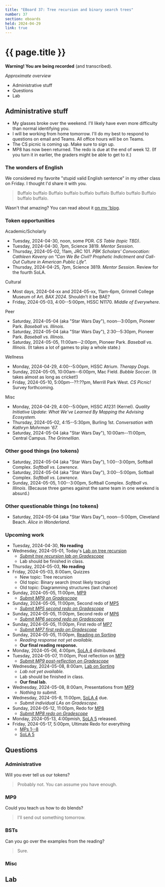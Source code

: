 ```yaml
---
title: "EBoard 37: Tree recursion and binary search trees"
number: 37
section: eboards
held: 2024-04-29
link: true
---
```

# {{ page.title }}

**Warning! You are being recorded** (and transcribed). 

_Approximate overview_

* Administrative stuff
* Questions
* Lab

Administrative stuff
--------------------

* My glasses broke over the weekend. I'll likely have even more difficulty
  than normal identifying you.
* I will be working from home tomorrow. I'll do my best to respond to
  questions on email and Teams. All office hours will be on Teams.
* The CS picnic is coming up. Make sure to sign up.
* MP8 has now been returned. The redo is due at the end of week 12.
  (If you turn it in earlier, the graders might be able to get to it.)

### The wonders of English

We considered my favorite "stupid valid English sentence" in my other
class on Friday. I thought I'd share it with you.

> Buffalo buffalo Buffalo buffalo buffalo buffalo Buffalo buffalo Buffalo buffalo buffalo.

Wasn't that amazing? You can read about it [on my 'blog](https://rebelsky.cs.grinnell.edu/musings/buffalo-2024-04-28).

### Token opportunities

Academic/Scholarly

* Tuesday, 2024-04-30, noon, some PDR.
  _CS Table (topic TBD)_.
* Tuesday, 2024-04-30, 7pm, Science 3819.
  _Mentor Session_.
* Thursday, 2024-05-02, 11am, JRC 101.
  _PBK Scholars' Convocation: Cathleen Kaveny on "Can We Be Civil? Prophetic Indictment and Call-Out Culture in American Public Life"._
* Thursday, 2024-04-25, 7pm, Science 3819.
  _Mentor Session_. Review for the fourth SoLA.

Cultural

* Most days, 2024-04-xx and 2024-05-xx, 11am-6pm, 
  Grinnell College Museum of Art.
  _BAX 2024_. Shouldn't it be BAE?
* Friday, 2024-05-03, 4:00--5:00pm, HSSC N1170.
  _Middle of Everywhere_.

Peer

* Saturday, 2024-05-04 (aka "Star Wars Day"), noon--3:00pm, Pioneer Park.
  _Baseball vs. Illinois_.
* Saturday, 2024-05-04 (aka "Star Wars Day"), 2:30--5:30pm, Pioneer Park.
  _Baseball vs. Illinois_.
* Saturday, 2024-05-05, 11:00am--2:00pm, Pioneer Park.
  _Baseball vs. Illinois_. (It takes a lot of games to play a whole state.)

Wellness

* Monday, 2024-04-29, 4:00--5:00pm, HSSC Atrium.
  _Therapy Dogs_.
* Sunday, 2024-05-05, 10:00am--6:00pm, Mac Field.
  _Bubble Soccer_. (It takes almost as long as cricket!)
* Friday, 2024-05-10, 5:00pm--??:??pm, Merrill Park West.
  _CS Picnic!_ Survey forthcoming.

Misc

* Monday, 2024-04-29, 4:00--5:00pm, HSSC A1231 (Kernel).
  _Quality Initiative Update: What We've Learned By Mapping the 
   Advising Ecosystem._
* Thursday, 2024-05-02, 4:15--5:30pm, Burling 1st.
  _Conversation with Kathryn Mohrman '67._
* Saturday, 2024-05-04 (aka "Star Wars Day"), 10:00am--11:00pm, Central Campus.
  _The Grinnellian._

### Other good things (no tokens)

* Saturday, 2024-05-04 (aka "Star Wars Day"), 1:00--3:00pm, Softball Complex.
  _Softball vs. Lawrence_.
* Saturday, 2024-05-04 (aka "Star Wars Day"), 3:00--5:00pm, Softball Complex.
  _Softball vs. Lawrence_.
* Sunday, 2024-05-05, 1:00--3:00pm, Softball Complex.
  _Softball vs. Illinois_. 
  (Because three games against the same team in one weekend is absurd.)

### Other questionable things (no tokens)

* Saturday, 2024-05-04 (aka "Star Wars Day"), noon--5:00pm, Cleveland Beach.
  _Alice in Wonderland_.

### Upcoming work

* Tuesday, 2024-04-30, **No reading**
* Wednesday, 2024-05-01, Today's [Lab on tree recursion](../labs/tree-recursion)
    * [_Submit tree recursion lab on Gradescope_](https://www.gradescope.com/courses/690100/assignments/4423663)
    * Lab should be finished in class.
* Thursday, 2024-05-03, **No reading**
* Friday, 2024-05-03, 8:00am, Quizzes
    * New topic: Tree recursion
    * Old topic: Binary search (most likely tracing)
    * Old topic: Diagramming structures (last chance)
* Sunday, 2024-05-05, 11:00pm, [MP9](../mps/mp09)
    * [_Submit MP9 on Gradescope_](https://www.gradescope.com/courses/690100/assignments/4402651)
* Sunday, 2024-05-05, 11:00pm, Second redo of [MP5](../mps/mp05)
    * [_Submit MP5 second redo on Gradescope_](https://www.gradescope.com/courses/690100/assignments/4379432)
* Sunday, 2024-05-05, 11:00pm, Second redo of [MP6](../mps/mp06)
    * [_Submit MP6 second redo on Gradescope_](https://www.gradescope.com/courses/690100/assignments/4379449)
* Sunday, 2024-05-05, 11:00pm, First redo of [MP7](../mps/mp07)
    * [_Submit MP7 first redo on Gradescope_](https://www.gradescope.com/courses/690100/assignments/4379457)
* Sunday, 2024-05-05, 11:00pm, [Reading on Sorting](../readings/sorting)
    * _Reading response not yet available._
    * **Our final reading response.**
* Monday, 2024-05-06, 4:00pm, [SoLA 4](../las) distributed.
* Tuesday, 2024-05-07, 11:00pm, Post reflection on [MP9](../mps/mp09)
    * [_Submit MP9 post-reflection on Gradescope_](https://www.gradescope.com/courses/690100/assignments/4392331)
* Wednesday, 2024-05-08, 8:00am, [Lab on Sorting](../labs/sorting)
    * _Lab not yet available._
    * Lab should be finished in class.
    * **Our final lab.**
* Wednesday, 2024-05-08, 8:00am, Presentations from [MP9](../mps/mp09)
    * _Nothing to submit._
* Wednesday, 2024-05-8, 11:00pm, [SoLA 4](../las) due.
    * _Submit individual LAs on Gradescope_.
* Sunday, 2024-05-12, 11:00pm, Redo for [MP8](../mps/mp08)
    * [_Submit MP8 redo on Gradescope_](https://www.gradescope.com/courses/690100/assignments/4379461)
* Monday, 2024-05-13, 4:00pmish, [SoLA 5](../las) released.
* Friday, 2024-05-17, 5:00pm, Ultimate Redo for everything
    * [MPs 1--8](../mps)
    * [SoLA 5](../las)

Questions
---------

### Administrative

Will you ever tell us our tokens?

> Probably not. You can assume you have enough.

### MP9

Could you teach us how to do blends?

> I'll send out something tomorrow.

### BSTs

Can you go over the examples from the reading?

> Sure.

### Misc

Lab
---
